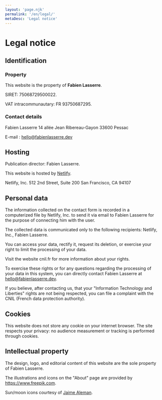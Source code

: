 ```yaml
---
layout: 'page.njk'
permalink: '/en/legal/'
metaDesc: 'Legal notice'
---
```

# Legal notice

<div class="white-container">

## Identification

### Property

This website is the property of **Fabien Lasserre**.

SIRET: 75068729500022.

VAT intracommunautary: FR 93750687295.

### Contact details

Fabien Lasserre
14 allée Jean Ribereau-Gayon
33600 Pessac

E-mail : hello@fabienlasserre.dev

</div>

<div class="white-container">

## Hosting

Publication director: Fabien Lasserre.

This website is hosted by [Netlify](https://www.netlify.com).

Netlify, Inc.
512 2nd Street, Suite 200
San Francisco, CA 94107

</div>

<div class="white-container">

## Personal data

The information collected on the contact form is recorded in a computerized file by Netlify, Inc. to send it via email to Fabien Lasserre for the purpose of connecting him with the user.

The collected data is communicated only to the following recipients: Netlify, Inc., Fabien Lasserre.

You can access your data, rectify it, request its deletion, or exercise your right to limit the processing of your data.

Visit the website cnil.fr for more information about your rights.

To exercise these rights or for any questions regarding the processing of your data in this system, you can directly contact Fabien Lasserre at hello@fabienlasserre.dev.

If you believe, after contacting us, that your "Information Technology and Liberties" rights are not being respected, you can file a complaint with the CNIL (French data protection authority).

</div>

<div class="white-container">

## Cookies

This website does not store any cookie on your internet browser. The site respects your privacy: no audience measurement or tracking is performed through cookies.

</div>

<div class="white-container">

## Intellectual property

The design, logo, and editorial content of this website are the sole property of Fabien Lasserre.

The illustrations and icons on the "About" page are provided by https://www.freepik.com.

Sun/moon icons courtesy of [Jaime Aleman](https://github.com/jjaimealeman/my-theme-switcher).

</div>
